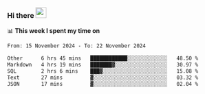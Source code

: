 ### Hi there <a href="https://www.gautamkrishnar.com/"><img src="https://media.giphy.com/media/hvRJCLFzcasrR4ia7z/giphy.gif" width="25px"></a>

📊 **This week I spent my time on**

<!--START_SECTION:waka-->

```txt
From: 15 November 2024 - To: 22 November 2024

Other      6 hrs 45 mins   ████████████░░░░░░░░░░░░░   48.50 %
Markdown   4 hrs 19 mins   ███████▓░░░░░░░░░░░░░░░░░   30.97 %
SQL        2 hrs 6 mins    ███▓░░░░░░░░░░░░░░░░░░░░░   15.08 %
Text       27 mins         ▓░░░░░░░░░░░░░░░░░░░░░░░░   03.32 %
JSON       17 mins         ▓░░░░░░░░░░░░░░░░░░░░░░░░   02.04 %
```

<!--END_SECTION:waka-->
